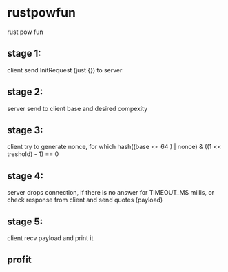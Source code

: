 # rustpowfun
rust pow fun 


## stage 1: 

client send InitRequest (just {}) to server

## stage 2:

server send to client base and desired compexity

## stage 3: 

client try to generate nonce, for which   hash((base << 64 ) | nonce)  & ((1 << treshold) - 1) == 0

## stage 4:

server drops connection, if there is no answer for TIMEOUT_MS millis, or check response from client and send quotes (payload)

## stage 5:

client recv payload and print it

## profit
